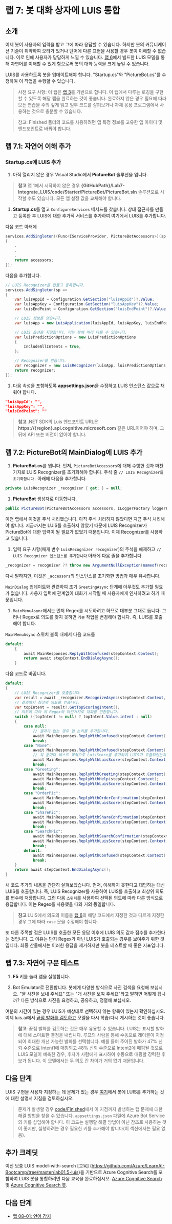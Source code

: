 ﻿# 랩 7: 봇 대화 상자에 LUIS 통합

## 소개

이제 봇이 사용자의 입력을 받고 그에 따라 응답할 수 있습니다. 하지만 봇의 커뮤니케이션 기술이 취약하여 오타가 있거나 단어에 다른 표현을 사용할 경우 봇이 이해할 수 없습니다. 이로 인해 사용자가 답답하게 느낄 수 있습니다. [랩 6](../Lab6-Implement_LUIS/02-Implement_LUIS.md)에서 빌드한 LUIS 모델을 통해 자연어를 이해할 수 있게 함으로써 봇의 대화 능력을 크게 높일 수 있습니다.

LUIS를 사용하도록 봇을 업데이트해야 합니다.  "Startup.cs"와 "PictureBot.cs"를 수정하여 이 작업을 수행할 수 있습니다.

> 사전 요구 사항: 이 랩은 [랩 3](../Lab3-Basic_Filter_Bot/02-Basic_Filter_Bot.md)를 기반으로 합니다. 이 랩에서 다루는 로깅을 구현할 수 있도록 해당 랩을 완료하는 것이 좋습니다. 완료하지 않은 경우 필요에 따라 모든 연습을 주의 깊게 읽고 일부 코드를 살펴보거나 자체 응용 프로그램에서 사용하는 것으로 충분할 수 있습니다.

> 참고: Finished 폴더의 코드를 사용하려면 앱 특정 정보를 고유한 앱 아이디 및 엔드포인트로 바꿔야 합니다.

## 랩 7.1: 자연어 이해 추가

### Startup.cs에 LUIS 추가

1. 아직 열리지 않은 경우 Visual Studio에서 **PictureBot** 솔루션을 엽니다.

> **참고** 랩 1에서 시작하지 않은 경우 **{GitHubPath}/Lab7-Integrate_LUIS/code/Starter/PictureBot/PictureBot.sln** 솔루션으로 시작할 수도 있습니다.
> 모든 앱 설정 값을 교체해야 합니다.

1. **Startup.cs**를 열고 `ConfigureServices` 메서드를 찾습니다. 상태 접근자를 만들고 등록한 후 LUIS에 대한 추가적 서비스를 추가하여 여기에서 LUIS를 추가합니다.

다음 코드 아래에

```csharp
services.AddSingleton((Func<IServiceProvider, PictureBotAccessors>)(sp =>
{
    .
    .
    .
    return accessors;
});
```

다음을 추가합니다.

```csharp
// LUIS Recognizer를 만들고 등록합니다.
services.AddSingleton(sp =>
{
    var luisAppId = Configuration.GetSection("luisAppId")?.Value;
    var luisAppKey = Configuration.GetSection("luisAppKey")?.Value;
    var luisEndPoint = Configuration.GetSection("luisEndPoint")?.Value;

    // LUIS 정보를 얻습니다.
    var luisApp = new LuisApplication(luisAppId, luisAppKey, luisEndPoint);

    // LUIS 옵션을 지정합니다. 이는 봇에 따라 다를 수 있습니다.
    var luisPredictionOptions = new LuisPredictionOptions
    {
        IncludeAllIntents = true,
    };

    // Recognizer를 만듭니다.
    var recognizer = new LuisRecognizer(luisApp, luisPredictionOptions, true, null);
    return recognizer;
});
```

1. 다음 속성을 포함하도록 **appsettings.json**을 수정하고 LUIS 인스턴스 값으로 채워야 합니다.

```json
"luisAppId": "",
"luisAppKey": "",
"luisEndPoint": ""
```

> **참고** .NET SDK의 Luis 엔드포인트 URL은 **https://{region}.api.cognitive.microsoft.com** 같은 URL이어야 하며, 그 뒤에 API 또는 버전이 없어야 합니다.

## 랩 7.2: PictureBot의 MainDialog에 LUIS 추가

1. **PictureBot.cs**를 엽니다. 먼저, `PictureBotAccessors`에 대해 수행한 것과 마찬가지로 LUIS Recognizer를 초기화해야 합니다. 주석 줄 `// LUIS Recognizer를 초기화합니다.` 아래에 다음을 추가합니다.

```csharp
private LuisRecognizer _recognizer { get; } = null;
```

1. **PictureBot** 생성자로 이동합니다.

```csharp
public PictureBot(PictureBotAccessors accessors, ILoggerFactory loggerFactory /*, LuisRecognizer recognizer*/)
```

이전 랩에서 이것을 주석 처리했습니다. 아직 주석 처리하지 않았다면 지금 주석 처리해야 합니다. 지금까지는 LUIS를 호출하지 않았기 때문에 LUIS Recognizer가 PictureBot에 대한 입력이 될 필요가 없었기 때문입니다. 이제 Recognizer를 사용하고 있습니다.

1. 입력 요구 사항(매개 변수 `LuisRecognizer recognizer`)의 주석을 해제하고 `// LUIS Recognizer 인스턴스를 추가합니다` 아래에 다음 줄을 추가합니다.

```csharp
_recognizer = recognizer ?? throw new ArgumentNullException(nameof(recognizer));
```

다시 말하지만, 이것은 `_accessors`의 인스턴스를 초기화한 방법과 매우 유사합니다.

`MainDialog` 업데이트와 관련하여 초기 `GreetingAsync` 단계에 아무것도 추가할 필요가 없습니다. 사용자 입력에 관계없이 대화가 시작될 때 사용자에게 인사하려고 하기 때문입니다.

1. `MainMenuAsync`에서는 먼저 Regex를 시도하려고 하므로 대부분 그대로 둡니다. 그러나 Regex로 의도를 찾지 못하면 `기본` 작업을 변경해야 합니다. 즉, LUIS를 호출해야 합니다.

`MainMenuAsync` 스위치 블록 내에서 다음 코드를

```csharp
default:
    {
        await MainResponses.ReplyWithConfused(stepContext.Context);
        return await stepContext.EndDialogAsync();
    }
```

다음 코드로 바꿉니다.

```csharp
default:
{
    // LUIS Recognizer를 호출합니다.
    var result = await _recognizer.RecognizeAsync(stepContext.Context, cancellationToken);
    // 결과에서 최상위 의도를 얻습니다.
    var topIntent = result?.GetTopScoringIntent();
    // 의도에 따라 위 Regex와 마찬가지로 대화를 전환합니다.
    switch ((topIntent != null) ? topIntent.Value.intent : null)
    {
        case null:
            // 결과가 없는 경우 앱 논리를 추가합니다.
            await MainResponses.ReplyWithConfused(stepContext.Context);
            break;
        case "None":
            await MainResponses.ReplyWithConfused(stepContext.Context);
            // 각 문마다 테스트 목적으로 LuisScore를 추가하여 LUIS가 호출되었는지 여부를 알 수 있습니다.
            await MainResponses.ReplyWithLuisScore(stepContext.Context, topIntent.Value.intent, topIntent.Value.score);
            break;
        case "Greeting":
            await MainResponses.ReplyWithGreeting(stepContext.Context);
            await MainResponses.ReplyWithHelp(stepContext.Context);
            await MainResponses.ReplyWithLuisScore(stepContext.Context, topIntent.Value.intent, topIntent.Value.score);
            break;
        case "OrderPic":
            await MainResponses.ReplyWithOrderConfirmation(stepContext.Context);
            await MainResponses.ReplyWithLuisScore(stepContext.Context, topIntent.Value.intent, topIntent.Value.score);
            break;
        case "SharePic":
            await MainResponses.ReplyWithShareConfirmation(stepContext.Context);
            await MainResponses.ReplyWithLuisScore(stepContext.Context, topIntent.Value.intent, topIntent.Value.score);
            break;
        case "SearchPic":
            await MainResponses.ReplyWithSearchConfirmation(stepContext.Context);
            await MainResponses.ReplyWithLuisScore(stepContext.Context, topIntent.Value.intent, topIntent.Value.score);
            break;
        default:
            await MainResponses.ReplyWithConfused(stepContext.Context);
            break;
    }
    return await stepContext.EndDialogAsync();
}
```

새 코드 추가의 내용을 간단히 살펴보겠습니다. 먼저, 이해하지 못한다고 대답하는 대신 LUIS를 호출합니다. 즉, LUIS Recognizer를 사용하여 LUIS를 호출하고 최상위 의도를 변수에 저장합니다. 그런 다음 `스위치`를 사용하여 선택된 의도에 따라 다른 방식으로 응답합니다. 이는 Regex를 사용했을 때와 거의 동일합니다.

> **참고** LUIS에서 의도의 이름을 [랩 6](../Lab6-Implement_LUIS/02-Implement_LUIS.md)의 해당 코드에서 지정한 것과 다르게 지정한 경우 그에 따라 `case` 문을 수정해야 합니다.

또 다른 주목할 점은 LUIS를 호출한 모든 응답 이후에 LUIS 의도 값과 점수를 추가한다는 것입니다. 그 이유는 단지 Regex가 아닌 LUIS가 호출되는 경우를 보여주기 위한 것입니다. 최종 산물에서는 이러한 응답을 제거하지만 봇을 테스트할 때 좋은 지표입니다.

## 랩 7.3: 자연어 구문 테스트

1. **F5** 키를 눌러 앱을 실행합니다.

1. Bot Emulator로 전환합니다. 봇에게 다양한 방식으로 사진 검색을 요청해 보십시오. "물 사진을 보내 주세요" 또는 "개 사진을 보여 주세요"라고 말하면 어떻게 됩니까? 다른 방식으로 사진을 요청하고, 공유하고, 정렬해 보십시오.

여분의 시간이 있는 경우 LUIS가 예상대로 선택하지 않는 항목이 있는지 확인하십시오. 이제 luis.ai에서 [끝점 발화를 검토하고](https://docs.microsoft.com/ko-kr/azure/cognitive-services/LUIS/label-suggested-utterances) 모델을 다시 학습/다시 게시하는 것이 좋습니다.

> **참고**: 끝점 발화를 검토하는 것은 매우 유용할 수 있습니다.  LUIS는 표시할 발화에 대해 스마트한 결정을 내립니다.  루프의 사람을 통해 수동으로 레이블이 지정되어 최대한 개선 가능한 발화를 선택합니다.  예를 들어 주어진 발화가 47% 신뢰 수준으로 Intent1에 매핑되고 48% 신뢰 수준으로 Intent2에 매핑될 것으로 LUIS 모델이 예측한 경우, 후자가 사람에게 표시하여 수동으로 매핑할 강력한 후보가 됩니다. 이 모델에서는 두 의도 간 차이가 거의 없기 때문입니다.

## 다음 단계

LUIS 구현을 사용자 지정하는 데 문제가 있는 경우 [여기](https://docs.microsoft.com/ko-kr/azure/bot-service/bot-builder-howto-v4-luis?view=azure-bot-service-4.0&tabs=cs)에서 봇에 LUIS를 추가하는 것에 대한 설명서 지침을 검토하십시오.

> 문제가 발생할 경우 [code/Finished](./code/Finished)에서 이 지점까지 발생하는 랩 문제에 대한 해결 방법을 찾을 수 있습니다. `appsettings.json` 파일에 Azure Bot Service의 키를 삽입해야 합니다. 이 코드는 실행할 해결 방법이 아닌 참조로 사용하는 것이 좋지만, 실행하려는 경우 필요한 키를 추가해야 합니다(이 섹션에서는 필요 없음).

## **추가 크레딧**

이전 보충 LUIS model-with-search [교육] (https://github.com/Azure/LearnAI-Bootcamp/tree/master/lab01.5-luis)을 기반으로 Azure Cognitive Search를 포함하여 LUIS 봇을 통합하려면 다음 교육을 완료하십시오. [Azure Cognitive Search](https://github.com/Azure/LearnAI-Bootcamp/tree/master/lab02.1-azure_search) 및 [Azure Cognitive Search 봇](https://github.com/Azure/LearnAI-Bootcamp/blob/master/lab02.2-building_bots/2_Azure_Search.md).

## 다음 단계

- [랩 08-01: 언어 감지](../Lab8-Detect_Language/01-Introduction.md)
